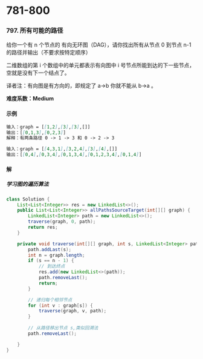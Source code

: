 # 781-800

### 797. 所有可能的路径

给你一个有 n 个节点的 有向无环图（DAG），请你找出所有从节点 0 到节点 n-1 的路径并输出（不要求按特定顺序）

二维数组的第 i 个数组中的单元都表示有向图中 i 号节点所能到达的下一些节点，空就是没有下一个结点了。

译者注：有向图是有方向的，即规定了 a→b 你就不能从 b→a 。

**难度系数：Medium**

#### 示例

```markdown
输入：graph = [[1,2],[3],[3],[]]
输出：[[0,1,3],[0,2,3]]
解释：有两条路径 0 -> 1 -> 3 和 0 -> 2 -> 3

输入：graph = [[4,3,1],[3,2,4],[3],[4],[]]
输出：[[0,4],[0,3,4],[0,1,3,4],[0,1,2,3,4],[0,1,4]]

```

#### 解

##### 学习图的遍历算法

```java
class Solution {
    List<List<Integer>> res = new LinkedList<>();
    public List<List<Integer>> allPathsSourceTarget(int[][] graph) {
        LinkedList<Integer> path = new LinkedList<>();
        traverse(graph, 0, path);
        return res;
    }

    private void traverse(int[][] graph, int s, LinkedList<Integer> path) {
        path.addLast(s);
        int n = graph.length;
        if (s == n - 1) {
            // 到达终点
            res.add(new LinkedList<>(path));
            path.removeLast();
            return;
        }

        // 递归每个相邻节点
        for (int v : graph[s]) {
            traverse(graph, v, path);
        }
    
        // 从路径移出节点 s,类似回溯法
        path.removeLast();

    }
}

```





